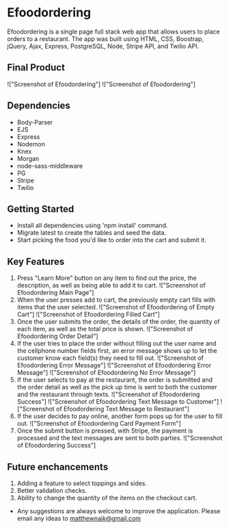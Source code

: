 # Efoodordering
Efoodordering is a single page full stack web app that allows users to place orders to a restaurant.
The app was built using HTML, CSS, Boostrap, jQuery, Ajax, Express, PostgreSQL, Node, Stripe API, and Twilio API.
## Final Product
!["Screenshot of Efoodordering"]
!["Screenshot of Efoodordering"]
## Dependencies
- Body-Parser
- EJS
- Express
- Nodemon
- Knex
- Morgan
- node-sass-middleware
- PG
- Stripe
- Twilio
## Getting Started
- Install all dependencies using 'npm install' command.
- Migrate latest to create the tables and seed the data.
- Start picking the food you'd like to order into the cart and submit it.
## Key Features
1. Press "Learn More" button on any item to find out the price, the description, as well as being able to add it to cart.
!["Screenshot of Efoodordering Main Page"]
2. When the user presses add to cart, the previously empty cart fills with items that the user selected.
!["Screenshot of Efoodordering of Empty Cart"]
!["Screenshot of Efoodordering Filled Cart"]
3. Once the user submits the order, the details of the order, the quantity of each item, as well as the total price is shown.
!["Screenshot of Efoodordering Order Detail"]
4. If the user tries to place the order without filling out the user name and the cellphone number fields first, an error message shows up to let the customer know each field(s) they need to fill out.
!["Screenshot of Efoodordering Error Message"]
!["Screenshot of Efoodordering Error Message"]
!["Screenshot of Efoodordering No Error Message"]
5. If the user selects to pay at the restaurant, the order is submitted and the order detail as well as the pick up time is sent to both the customer and the restaurant through texts.
!["Screenshot of Efoodordering Success"]
!["Screenshot of Efoodordering Text Message to Customer"]
!["Screenshot of Efoodordering Text Message to Restaurant"]
6. If the user decides to pay online, another form pops up for the user to fill out.
!["Screenshot of Efoodordering Card Payment Form"]
7. Once the submit button is pressed, with Stripe, the payment is processed and the text messages are sent to both parties.
!["Screenshot of Efoodordering Success"]
## Future enchancements
1. Adding a feature to select toppings and sides.
2. Better validation checks.
3. Ability to change the quantity of the items on the checkout cart.
- Any suggestions are always welcome to improve the application. Please email any ideas to matthewnaik@gmail.com
